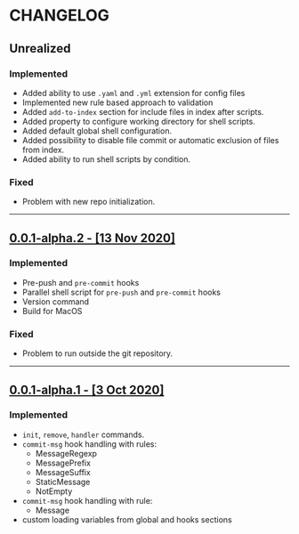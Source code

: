 # CHANGELOG

## Unrealized

### Implemented

- Added ability to use `.yaml` and `.yml` extension for config files
- Implemented new rule based approach to validation
- Added `add-to-index` section for include files in index after scripts.
- Added property to configure working directory for shell scripts.
- Added default global shell configuration.
- Added possibility to disable file commit or automatic exclusion of files from index.
- Added ability to run shell scripts by condition.

### Fixed

- Problem with new repo initialization.

___

## [0.0.1-alpha.2 - [13 Nov 2020]](https://github.com/evg4b/fisherman/releases/tag/0.0.1-alpha.2)

### Implemented

- Pre-push and `pre-commit` hooks
- Parallel shell script for `pre-push` and `pre-commit` hooks
- Version command
- Build for MacOS

### Fixed

- Problem to run outside the git repository.

___

## [0.0.1-alpha.1 - [3 Oct 2020]](https://github.com/evg4b/fisherman/releases/tag/0.0.1-alpha.1)

### Implemented

- `init`, `remove`, `handler` commands.
- `commit-msg` hook handling with rules:
  - MessageRegexp
  - MessagePrefix
  - MessageSuffix
  - StaticMessage
  - NotEmpty
- `commit-msg` hook handling with rule:
  - Message
- custom loading variables from global and hooks sections
